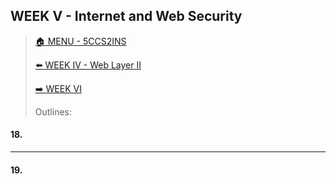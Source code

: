 ## WEEK V - Internet and Web Security

>[🏠 MENU - 5CCS2INS](year2/5ccs2ins.md)
>
>[⬅️ WEEK IV - Web Layer II](year2/5ccs2ins/w4.md)
>
>[➡️ WEEK VI](year2/5ccs2ins/w6.md)
>
>Outlines:
>
>

#### 18. 



---

#### 19. 
